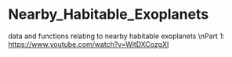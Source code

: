 # Nearby_Habitable_Exoplanets
data and functions relating to nearby habitable exoplanets
\nPart 1: https://www.youtube.com/watch?v=WitDXCozgXI
